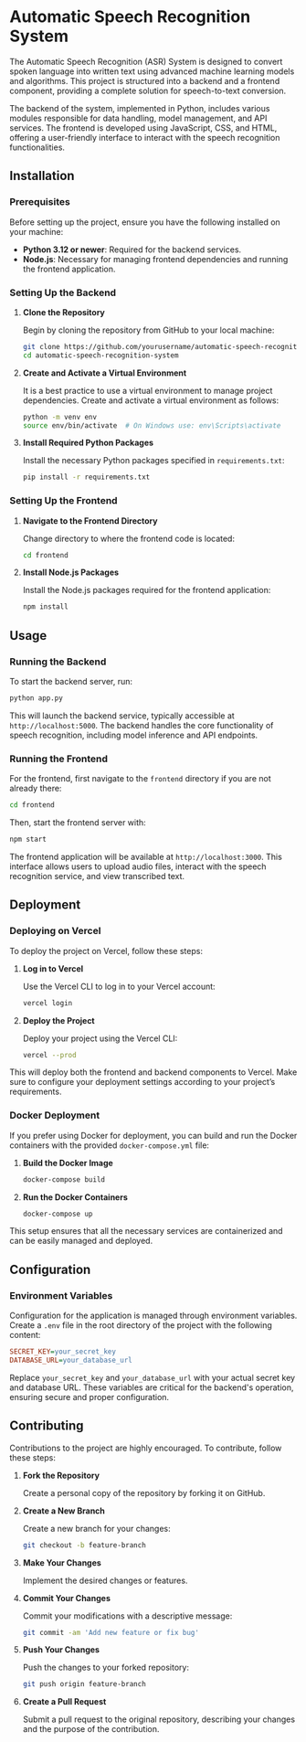 # Automatic Speech Recognition System

The Automatic Speech Recognition (ASR) System is designed to convert spoken language into written text using advanced machine learning models and algorithms. This project is structured into a backend and a frontend component, providing a complete solution for speech-to-text conversion.

The backend of the system, implemented in Python, includes various modules responsible for data handling, model management, and API services. The frontend is developed using JavaScript, CSS, and HTML, offering a user-friendly interface to interact with the speech recognition functionalities.

## Installation

### Prerequisites

Before setting up the project, ensure you have the following installed on your machine:

- **Python 3.12 or newer**: Required for the backend services.
- **Node.js**: Necessary for managing frontend dependencies and running the frontend application.

### Setting Up the Backend

1. **Clone the Repository**

   Begin by cloning the repository from GitHub to your local machine:

   ```bash
   git clone https://github.com/yourusername/automatic-speech-recognition-system.git
   cd automatic-speech-recognition-system
   ```

2. **Create and Activate a Virtual Environment**

   It is a best practice to use a virtual environment to manage project dependencies. Create and activate a virtual environment as follows:

   ```bash
   python -m venv env
   source env/bin/activate  # On Windows use: env\Scripts\activate
   ```

3. **Install Required Python Packages**

   Install the necessary Python packages specified in `requirements.txt`:

   ```bash
   pip install -r requirements.txt
   ```

### Setting Up the Frontend

1. **Navigate to the Frontend Directory**

   Change directory to where the frontend code is located:

   ```bash
   cd frontend
   ```

2. **Install Node.js Packages**

   Install the Node.js packages required for the frontend application:

   ```bash
   npm install
   ```

## Usage

### Running the Backend

To start the backend server, run:

```bash
python app.py
```

This will launch the backend service, typically accessible at `http://localhost:5000`. The backend handles the core functionality of speech recognition, including model inference and API endpoints.

### Running the Frontend

For the frontend, first navigate to the `frontend` directory if you are not already there:

```bash
cd frontend
```

Then, start the frontend server with:

```bash
npm start
```

The frontend application will be available at `http://localhost:3000`. This interface allows users to upload audio files, interact with the speech recognition service, and view transcribed text.

## Deployment

### Deploying on Vercel

To deploy the project on Vercel, follow these steps:

1. **Log in to Vercel**

   Use the Vercel CLI to log in to your Vercel account:

   ```bash
   vercel login
   ```

2. **Deploy the Project**

   Deploy your project using the Vercel CLI:

   ```bash
   vercel --prod
   ```

This will deploy both the frontend and backend components to Vercel. Make sure to configure your deployment settings according to your project’s requirements.

### Docker Deployment

If you prefer using Docker for deployment, you can build and run the Docker containers with the provided `docker-compose.yml` file:

1. **Build the Docker Image**

   ```bash
   docker-compose build
   ```

2. **Run the Docker Containers**

   ```bash
   docker-compose up
   ```

This setup ensures that all the necessary services are containerized and can be easily managed and deployed.

## Configuration

### Environment Variables

Configuration for the application is managed through environment variables. Create a `.env` file in the root directory of the project with the following content:

```ini
SECRET_KEY=your_secret_key
DATABASE_URL=your_database_url
```

Replace `your_secret_key` and `your_database_url` with your actual secret key and database URL. These variables are critical for the backend's operation, ensuring secure and proper configuration.

## Contributing

Contributions to the project are highly encouraged. To contribute, follow these steps:

1. **Fork the Repository**

   Create a personal copy of the repository by forking it on GitHub.

2. **Create a New Branch**

   Create a new branch for your changes:

   ```bash
   git checkout -b feature-branch
   ```

3. **Make Your Changes**

   Implement the desired changes or features.

4. **Commit Your Changes**

   Commit your modifications with a descriptive message:

   ```bash
   git commit -am 'Add new feature or fix bug'
   ```

5. **Push Your Changes**

   Push the changes to your forked repository:

   ```bash
   git push origin feature-branch
   ```

6. **Create a Pull Request**

   Submit a pull request to the original repository, describing your changes and the purpose of the contribution.
